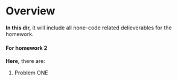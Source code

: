 # Overview

__In this dir,__ it will include all none-code related delieverables for the homework.

#### For homework 2

__Here,__ there are:

1. Problem ONE
